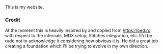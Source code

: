This is my website.

### Credit

At the moment this is heavily inspired by and copied from https://ped.ro with respect to the internals, MDX setup, Stitches integration, etc. It'd be rude not to acknowledge it considering how obvious it is. He did a great job creating a foundation which I'll be trying to evolve in my own direction.
